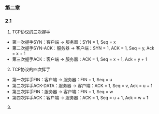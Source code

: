 ### 第二章

### 2.1
1. TCP协议的三次握手
- 第一次握手SYN：客户端 -> 服务器：SYN = 1, Seq = x
- 第二次握手SYN-ACK：服务器 -> 客户端：SYN = 1, ACK = 1, Seq = y, Ack = x + 1
- 第三次握手ACK：客户端 -> 服务器：ACK = 1, Seq = x + 1, Ack = y + 1
2. TCP协议的四次挥手
- 第一次挥手FIN：客户端 -> 服务器：FIN = 1, Seq = u
- 第二次挥手ACK-DATA：服务器 -> 客户端：ACK = 1, Seq = v, Ack = u + 1
- 第三次挥手FIN：服务器 -> 客户端：FIN = 1, Seq = w
- 第四次挥手ACK：客户端 -> 服务器：ACK = 1, Seq = u + 1, Ack = w + 1
3. 